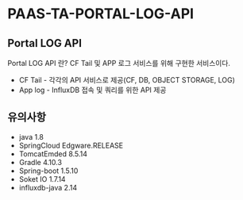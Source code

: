 # PAAS-TA-PORTAL-LOG-API
## Portal LOG API
Portal LOG API 란? CF Tail 및 APP 로그 서비스를 위해 구현한 서비스이다.
- CF Tail - 각각의 API 서비스로 제공(CF, DB, OBJECT STORAGE, LOG)
- App log - InfluxDB 접속 및 쿼리를 위한 API 제공

## 유의사항
- java 1.8
- SpringCloud Edgware.RELEASE 
- TomcatEmded 8.5.14
- Gradle 4.10.3
- Spring-boot 1.5.10
- Soket IO 1.7.14
- influxdb-java 2.14
